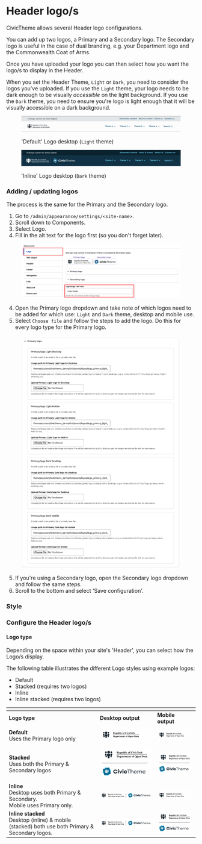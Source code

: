 # Header logo/s

CivicTheme allows several Header logo configurations.&#x20;

You can add up two logos, a Primary and a Secondary logo. The Secondary logo is useful in the case of dual branding, e.g. your Department logo and the Commonwealth Coat of Arms.

Once you have uploaded your logo you can then select how you want the logo/s to display in the Header.

When you set the Header Theme, `Light` or `Dark`, you need to consider the logos you've uploaded. If you use the `Light` theme, your logo needs to be dark enough to be visually _accessible_ on the light background. If you use the `Dark` theme, you need to ensure you're logo is light enough that it will be visually accessible on a dark background.&#x20;

<figure><img src="../../../.gitbook/assets/header-light-default-desktop.png" alt=""><figcaption><p>'Default' Logo desktop (<code>Light</code> theme)</p></figcaption></figure>

<figure><img src="../../../.gitbook/assets/header-dark-inline-stacked-desktop.png" alt=""><figcaption><p>'Inline' Logo desktop (<code>Dark</code> theme)</p></figcaption></figure>

### Adding / updating logos <a href="#updatinglogos-step3-updatingtheprimarylogo" id="updatinglogos-step3-updatingtheprimarylogo"></a>

The process is the same for the Primary and the Secondary logo.

1. Go to `/admin/appearance/settings/<site-name>`.
2. Scroll down to Components.
3. Select Logo.
4. Fill in the alt text for the logo first (so you don't forget later).

<figure><img src="../../../.gitbook/assets/logo-settings.png" alt=""><figcaption></figcaption></figure>

4. Open the Primary logo dropdown and take note of which logos need to be added for which use: `Light` and `Dark` theme, desktop and mobile use.
5. Select `Choose file` and follow the steps to add the logo. Do this for every logo type for the Primary logo.

<figure><img src="../../../.gitbook/assets/logo-primary.png" alt=""><figcaption></figcaption></figure>

5. If you're using a Secondary logo, open the Secondary logo dropdown and follow the same steps.&#x20;
6. Scroll to the bottom and select 'Save configuration'.

### Style <a href="#updatinglogos-summary" id="updatinglogos-summary"></a>



### Configure the Header logo/s <a href="#updatinglogos-summary" id="updatinglogos-summary"></a>

#### Logo type <a href="#header-logotype" id="header-logotype"></a>

Depending on the space within your site's 'Header', you can select how the Logo/s display.&#x20;

The following table illustrates the different Logo styles using example logos:

* Default
* Stacked (requires two logos)
* Inline
* Inline stacked (requires two logos)

<table data-header-hidden><thead><tr><th width="228.33333333333331"></th><th></th><th></th></tr></thead><tbody><tr><td><strong>Logo type</strong></td><td><strong>Desktop output</strong></td><td><strong>Mobile output</strong></td></tr><tr><td><strong>Default</strong><br>Uses the Primary logo only</td><td><img src="../../../.gitbook/assets/2642903128.png" alt=""></td><td><img src="../../../.gitbook/assets/2642903128.png" alt=""></td></tr><tr><td><strong>Stacked</strong><br>Uses both the Primary &#x26; Secondary logos</td><td><img src="../../../.gitbook/assets/2643329071.png" alt=""></td><td><img src="../../../.gitbook/assets/2643329071.png" alt=""></td></tr><tr><td><strong>Inline</strong><br>Desktop uses both Primary &#x26; Secondary.<br>Mobile uses Primary only.</td><td><img src="../../../.gitbook/assets/2642640970.png" alt=""></td><td><img src="../../../.gitbook/assets/2642903128.png" alt=""></td></tr><tr><td><strong>Inline stacked</strong><br>Desktop (inline) &#x26; mobile (stacked) both use both Primary &#x26; Secondary logos.</td><td><img src="../../../.gitbook/assets/2643329079.png" alt=""></td><td><img src="../../../.gitbook/assets/2643329071.png" alt=""></td></tr></tbody></table>
